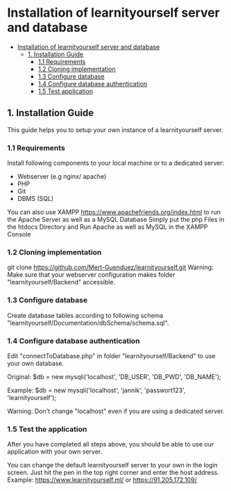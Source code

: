 # Installation of learnityourself server and database

- [Installation of learnityourself server and database](#installation-plan)
    - [1. Installation Guide](#2-installation-guide)
        - [1.1 Requirements](#21-requirements)
        - [1.2 Cloning implementation](#23-cloning-implementation)
        - [1.3 Configure database](#24-configure-database)
        - [1.4 Configure database authentication](#24-configure-database-authentication)
        - [1.5 Test application](#25-test-application)

## 1. Installation Guide
This guide helps you to setup your own instance of a learnityourself server.

### 1.1 Requirements

Install following components to your local machine or to a dedicated server:
- Webserver (e.g nginx/ apache)
- PHP
- Git
- DBMS (SQL)

You can also use XAMPP https://www.apachefriends.org/index.html to run the Apache Server as well as a MySQL Database
Simply put the php Files in the htdocs Directory and Run Apache as well as MySQL in the XAMPP Console

### 1.2 Cloning implementation

git clone https://github.com/Mert-Guenduez/learnityourself.git
Warning: Make sure that your webserver configuration makes folder "learnityourself/Backend" accessible.

### 1.3 Configure database

Create database tables according to following schema "learnityourself/Documentation/dbSchema/schema.sql".

### 1.4 Configure database authentication

Edit "connectToDatabase.php" in folder "learnityourself/Backend" to use your own database.

Original:
$db = new mysqli('localhost', 'DB_USER', 'DB_PWD', 'DB_NAME');

Example:
$db = new mysqli('localhost', 'jannik', 'passwort123', 'learnityourself');

Warning: Don't change "localhost" even if you are using a dedicated server.

### 1.5 Test the application
After you have completed all steps above, you should be able to use our application with your own server.

You can change the default learnityourself server to your own in the login screen.
Just hit the pen in the top right corner and enter the host address.
Example: https://www.learnityourself.ml/ or  https://91.205.172.109/
